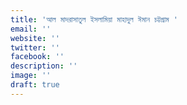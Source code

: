 ```yaml
---
title: 'আল মাদরাসাতুল ইসলামিয়া মাহাদুল ঈমান চট্টগ্রাম '
email: ''
website: ''
twitter: ''
facebook: ''
description: ''
image: ''
draft: true
---
```


